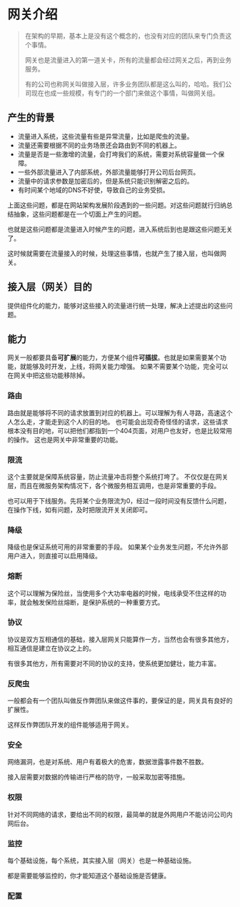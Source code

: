 # 网关介绍
> 在架构的早期，基本上是没有这个概念的，也没有对应的团队来专门负责这个事情。
>
> 网关也是流量进入的第一道关卡，所有的流量都会经过网关之后，再到业务服务。
>
> 有的公司也称网关叫做接入层，许多业务团队都是这么叫的，哈哈。我们公司现在也成一些规模，有专门的一个部门来做这个事情，叫做网关组。

## 产生的背景
- 流量进入系统，这些流量有些是异常流量，比如是爬虫的流量。
- 流量还需要根据不同的业务场景还会路由到不同的机器上。
- 流量是否是一些激增的流量，会打垮我们的系统，需要对系统容量做一个保障。
- 一些外部流量进入了内部系统，外部流量能够打开公司后台网页。
- 流量中的请求参数是加密后的，但是系统只能识别解密之后的。
- 有时间某个地域的DNS不好使，导致自己的业务受损。

上面这些问题，都是在网站架构发展阶段遇到的一些问题。对这些问题就行归纳总结抽象，这些问题都是在一个切面上产生的问题。

也就是这些问题都是流量进入时候产生的问题，进入系统后到也是跟这些问题无关了。

这时候就需要在流量接入的时候，处理这些事情，也就产生了接入层，也叫做网关。

## 接入层（网关）目的
提供组件化的能力，能够对这些接入的流量进行统一处理，解决上述提出的这些问题。

## 能力
网关一般都要具备**可扩展**的能力，方便某个组件**可插拔**。也就是如果需要某个功能，就能够及时开发，上线，将网关能力增强。
如果不需要某个功能，完全可以在网关中把这些功能移除掉。


### 路由
路由就是能够将不同的请求放置到对应的机器上。可以理解为有人寻路，高速这个人怎么走，才能走到这个人的目的地。
也可能会出现奇奇怪怪的请求，这些请求根本没有目的地，可以把他们都指到一个404页面，对用户也友好，也是比较常用的操作。
这也是网关中非常重要的功能。

### 限流
这个主要就是保障系统容量，防止流量冲击将整个系统打垮了。
不仅仅是在网关层，而且在微服务架构情况下，各个微服务相互调用，也是非常重要的手段。

也可以用于下线服务。先将某个业务限流为0，经过一段时间没有反馈什么问题，在操作下线，如有问题，及时把限流开关关闭即可。

### 降级
降级也是保证系统可用的非常重要的手段。
如果某个业务发生问题，不允许外部用户进入，则直接可以启用降级。

### 熔断
这个可以理解为保险丝，当使用多个大功率电器的时候，电线承受不住这样的功率，就会触发保险丝熔断，是保护系统的一种重要方式。

### 协议
协议是双方互相通信的基础，接入层网关只能算作一方，当然也会有很多其他方，相互通信是建立在协议之上的。

有很多其他方，所有需要对不同的协议的支持，使系统更加健壮，能力丰富。

### 反爬虫
一般都会有一个团队叫做反作弊团队来做这件事的，要保证的是，网关具有良好的扩展性。

这样反作弊团队开发的组件能够适用于网关。

### 安全
网络漏洞，也是对系统、用户有着极大的危害，数据泄露事件数不胜数。

接入层需要对数据的传输进行严格的防守，一般采取加密等措施。

### 权限
针对不同网络的请求，要给出不同的权限，最简单的就是外网用户不能访问公司内网后台。

### 监控
每个基础设施，每个系统，其实接入层（网关）也是一种基础设施。

都是需要能够监控的，你才能知道这个基础设施是否健康。

### 配置







